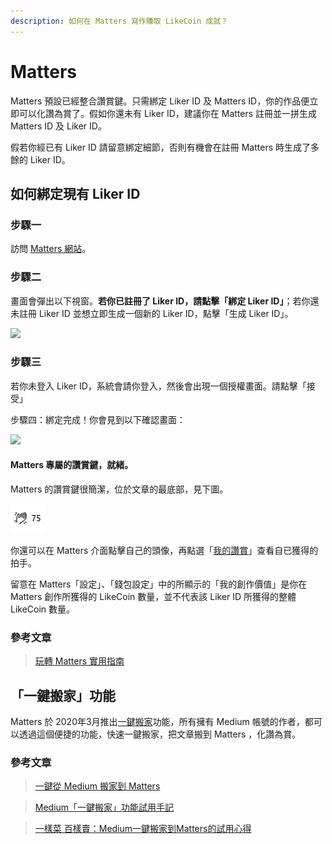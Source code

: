 ```yaml
---
description: 如何在 Matters 寫作賺取 LikeCoin 成就？
---
```


# Matters

Matters 預設已經整合讚賞鍵。只需綁定 Liker ID 及 Matters ID，你的作品便立即可以化讚為賞了。假如你還未有 Liker ID，建議你在 Matters 註冊並一拼生成 Matters ID 及 Liker ID。

假若你經已有 Liker ID 請留意綁定細節，否則有機會在註冊 Matters 時生成了多餘的 Liker ID。

## 如何綁定現有 Liker ID

### 步驟一

訪問 [Matters 網站](https://matters.news/)。

### 步驟二

畫面會彈出以下視窗。**若你已註冊了 Liker ID，請點擊「綁定 Liker ID」**；若你還未註冊 Liker ID 並想立即生成一個新的 Liker ID，點擊「生成 Liker ID」。

![](../../.gitbook/assets/matters-1.png)

### 步驟三

若你未登入 Liker ID，系統會請你登入，然後會出現一個授權畫面。請點擊「接受」

步驟四：綁定完成！你會見到以下確認畫面：

![](../../.gitbook/assets/matters-2.png)

#### Matters 專屬的讚賞鍵，就緒。

Matters 的讚賞鍵很簡潔，位於文章的最底部，見下圖。

![](../../.gitbook/assets/matters-3.png)

你還可以在 Matters 介面點擊自己的頭像，再點選「[我的讚賞](https://matters.news/me/appreciations/received)」查看自已獲得的拍手。

留意在 Matters「設定」、「錢包設定」中的所顯示的「我的創作價值」是你在 Matters 創作所獲得的 LikeCoin 數量，並不代表該 Liker ID 所獲得的整體 LikeCoin 數量。

### 參考文章

> [玩轉 Matters 實用指南
](https://matters.news/guide)

## 「一鍵搬家」功能

Matters 於 2020年3月推出[一鍵搬家](https://matters.news/migration)功能，所有擁有 Medium 帳號的作者，都可以透過這個便捷的功能，快速一鍵搬家，把文章搬到 Matters ，化讚為賞。

### 參考文章

> [一鍵從 Medium 搬家到 Matters
](https://matters.news/@mingnhsu/%E4%B8%80%E9%8D%B5%E5%BE%9E-medium-%E6%90%AC%E5%AE%B6%E5%88%B0-matters-bafyreiggcgm7kn2el26rxsydny6obyklqlfo6rd3dphkc27olio4eqiyxi)

> [Medium「一鍵搬家」功能試用手記](https://matters.news/@fkh01/medium-%E4%B8%80%E9%8D%B5%E6%90%AC%E5%AE%B6-%E5%8A%9F%E8%83%BD%E8%A9%A6%E7%94%A8%E6%89%8B%E8%A8%98-bafyreigbozowkdvkn7hujosrwsgonjdyzhtohiunlkhsakmgxk2gr3og3a)

> [一樣菜 百樣賣：Medium一鍵搬家到Matters的試用心得
](https://matters.news/@islander/%E4%B8%80%E6%A8%A3%E8%8F%9C-%E7%99%BE%E6%A8%A3%E8%B3%A3-medium%E4%B8%80%E9%8D%B5%E6%90%AC%E5%AE%B6%E5%88%B0matters%E7%9A%84%E8%A9%A6%E7%94%A8%E5%BF%83%E5%BE%97-bafyreicoek6ybzguk3vwwtajuwt2dmxf5367qsahpgpstyp3sryu6wtfle)

